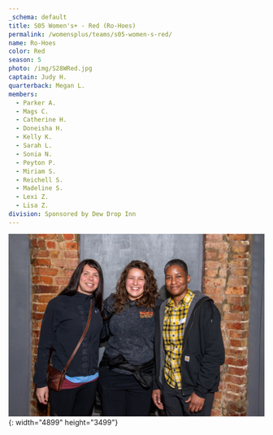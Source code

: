 ```yaml
---
_schema: default
title: S05 Women's+ - Red (Ro-Hoes)
permalink: /womensplus/teams/s05-women-s-red/
name: Ro-Hoes
color: Red
season: 5
photo: /img/S28WRed.jpg
captain: Judy H.
quarterback: Megan L.
members:
  - Parker A.
  - Mags C.
  - Catherine H.
  - Doneisha H.
  - Kelly K.
  - Sarah L.
  - Sonia N.
  - Peyton P.
  - Miriam S.
  - Reichell S.
  - Madeline S.
  - Lexi Z.
  - Lisa Z.
division: Sponsored by Dew Drop Inn
---
```

![](/img/da2-7095.jpg){: width="4899" height="3499"}